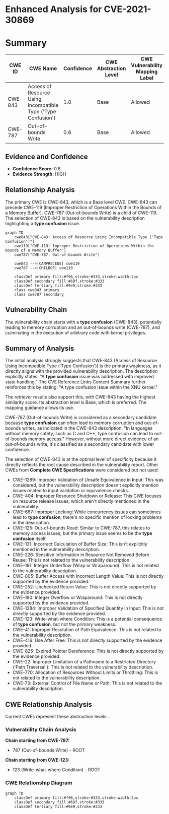 # Enhanced Analysis for CVE-2021-30869

# Summary
| CWE ID | CWE Name | Confidence | CWE Abstraction Level | CWE Vulnerability Mapping Label | CWE-Vulnerability Mapping Notes |
|---|---|---|---|---|---|
| CWE-843 | Access of Resource Using Incompatible Type ('Type Confusion') | 1.0 | Base | Allowed | Primary CWE |
| CWE-787 | Out-of-bounds Write | 0.6 | Base | Allowed | Secondary Candidate |

## Evidence and Confidence

*   **Confidence Score:** 0.8
*   **Evidence Strength:** HIGH

## Relationship Analysis
The primary CWE is CWE-843, which is a Base level CWE. CWE-843 can precede CWE-119 (Improper Restriction of Operations Within the Bounds of a Memory Buffer). CWE-787 (Out-of-bounds Write) is a child of CWE-119. The selection of CWE-843 is based on the vulnerability description highlighting a **type confusion** issue.

```mermaid
graph TD
    cwe843["CWE-843: Access of Resource Using Incompatible Type ('Type Confusion')"]
    cwe119["CWE-119: Improper Restriction of Operations Within the Bounds of a Memory Buffer"]
    cwe787["CWE-787: Out-of-bounds Write"]
    
    cwe843 -->|CANPRECEDE| cwe119
    cwe787 -->|CHILDOF| cwe119

    classDef primary fill:#f96,stroke:#333,stroke-width:2px
    classDef secondary fill:#69f,stroke:#333
    classDef tertiary fill:#9e9,stroke:#333
    class cwe843 primary
    class cwe787 secondary
```

## Vulnerability Chain
The vulnerability chain starts with a **type confusion** (CWE-843), potentially leading to memory corruption and an out-of-bounds write (CWE-787), and culminating in the execution of arbitrary code with kernel privileges.

## Summary of Analysis
The initial analysis strongly suggests that CWE-843 (Access of Resource Using Incompatible Type ('Type Confusion')) is the primary weakness, as it directly aligns with the provided vulnerability description. The description explicitly states: "A **type confusion** issue was addressed with improved state handling." The CVE Reference Links Content Summary further reinforces this by stating: "A type confusion issue within the XNU kernel."

The retriever results also support this, with CWE-843 having the highest similarity score. Its abstraction level is Base, which is preferred. The mapping guidance allows its use.

CWE-787 (Out-of-bounds Write) is considered as a secondary candidate because **type confusion** can often lead to memory corruption and out-of-bounds writes, as indicated in the CWE-843 description: "In languages without memory safety, such as C and C++, type confusion can lead to out-of-bounds memory access." However, without more direct evidence of an out-of-bounds write, it's classified as a secondary candidate with lower confidence.

The selection of CWE-843 is at the optimal level of specificity because it directly reflects the root cause described in the vulnerability report.
Other CWEs from **Complete CWE Specifications** were considered but not used:

*   CWE-1289: Improper Validation of Unsafe Equivalence in Input: This was considered, but the vulnerability description doesn't explicitly mention issues related to input validation or equivalence checks.
*   CWE-404: Improper Resource Shutdown or Release: This CWE focuses on resource release issues, which aren't directly mentioned in the vulnerability.
*   CWE-667: Improper Locking: While concurrency issues can sometimes lead to **type confusion**, there's no specific mention of locking problems in the description.
*   CWE-125: Out-of-bounds Read: Similar to CWE-787, this relates to memory access issues, but the primary issue seems to be the **type confusion** itself.
*   CWE-131: Incorrect Calculation of Buffer Size: This isn't explicitly mentioned in the vulnerability description.
*   CWE-226: Sensitive Information in Resource Not Removed Before Reuse: This is not related to the vulnerability description.
*   CWE-191: Integer Underflow (Wrap or Wraparound): This is not related to the vulnerability description.
*   CWE-805: Buffer Access with Incorrect Length Value: This is not directly supported by the evidence provided.
*   CWE-252: Unchecked Return Value: This is not directly supported by the evidence provided.
*   CWE-190: Integer Overflow or Wraparound: This is not directly supported by the evidence provided.
*   CWE-1284: Improper Validation of Specified Quantity in Input: This is not directly supported by the evidence provided.
*   CWE-123: Write-what-where Condition: This is a potential consequence of **type confusion**, but not the primary weakness.
*   CWE-41: Improper Resolution of Path Equivalence: This is not related to the vulnerability description.
*   CWE-416: Use After Free: This is not directly supported by the evidence provided.
*   CWE-825: Expired Pointer Dereference: This is not directly supported by the evidence provided.
*   CWE-22: Improper Limitation of a Pathname to a Restricted Directory ('Path Traversal'): This is not related to the vulnerability description.
*   CWE-770: Allocation of Resources Without Limits or Throttling: This is not related to the vulnerability description.
*   CWE-73: External Control of File Name or Path: This is not related to the vulnerability description.


## CWE Relationship Analysis

Current CWEs represent these abstraction levels: .


### Vulnerability Chain Analysis

**Chain starting from CWE-787:**
- 787 (Out-of-bounds Write) - ROOT


**Chain starting from CWE-123:**
- 123 (Write-what-where Condition) - ROOT



### CWE Relationship Diagram

```mermaid
graph TD
    classDef primary fill:#f96,stroke:#333,stroke-width:2px
    classDef secondary fill:#69f,stroke:#333
    classDef tertiary fill:#9e9,stroke:#333
```